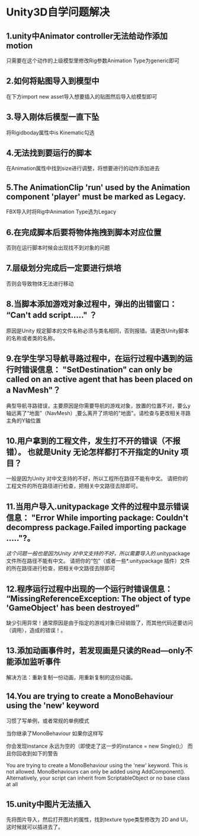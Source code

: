 # Unity3D自学问题解决

## 1.unity中Animator controller无法给动作添加motion	

只需要在这个动作的上级模型里修改Rig参数Animation Type为generic即可

## 2.如何将贴图导入到模型中

在下方import new asset导入想要插入的贴图然后导入给模型即可

## 3.导入刚体后模型一直下坠

将Rigidboday属性中is Kinematic勾选

## 4.无法找到要运行的脚本

在Animation属性中找到size进行调整，将想要进行的动作添加进去

## 5.The AnimationClip 'run' used by the Animation component 'player' must be marked as Legacy.

FBX导入时将Rig中Animation Type选为Legacy

## 6.在完成脚本后要将物体拖拽到脚本对应位置

否则在运行脚本时候会出现找不到对象的问题

## 7.层级划分完成后一定要进行烘培

否则会导致物体无法进行移动

## 8.当脚本添加游戏对象过程中，弹出的出错窗口： “Can't add script....." ？

原因是Unity 规定脚本的文件名称必须与类名相同，否则报错。请更改Unity脚本的名称或者类的名称。

## 9.在学生学习导航寻路过程中，在运行过程中遇到的运行时错误信息：   "SetDestination" can only be called on an active agent that has been placed on a NavMesh"？

典型导航寻路错误，主要原因是你需要导航的游戏对象，放置的位置不对，要么y轴远离了“地面”（NavMesh）,要么离开了烘培的"地面"。请检查与更改相关寻路主角的Y轴位置

## 10.用户拿到的工程文件，发生打不开的错误（不报错）。 也就是Unity 无论怎样都打不开指定的Unity 项目？

一般是因为Unity 对中文支持的不好，所以工程所在路径不能有中文。 请把你的工程文件的所在路径进行检查，把相关中文路径去除即可。

## 11.当用户导入.unitypackage 文件的过程中显示错误信息：  "Error While importing package: Couldn't decompress package.Failed importing package ....."?。

*这个问题一般也是因为Unity 对中文支持的不好，所以需要导入的*.unitypackage 文件所在路径不能有中文。 请把你的“包”（或者一些*.unitypackage 插件）文件的所在路径进行检查，把相关中文路径去除即可

## 12.程序运行过程中出现的一个运行时错误信息： “MissingReferenceException: The object of type 'GameObject' has been destroyed”

缺少引用异常！通常原因是由于指定的游戏对象已经销毁了，而其他代码还要访问（调用），造成的错误！。

## 13.添加动画事件时，若发现画是只读的Read—only不能添加监听事件

解决方法：重新复制一份动画，用重新复制的这份动画。

## 14.You are trying to create a MonoBehaviour using the 'new' keyword

习惯了写单例，或者常规的单例模式

当你继承了MonoBehaviour 如果你这样写

你会发现instance 永远为空的（即使走了这一步的instance = new Single();） 而且你回收到如下的警告

You are trying to create a MonoBehaviour using the 'new' keyword.  This is not allowed.  MonoBehaviours can only be added using AddComponent().  Alternatively, your script can inherit from ScriptableObject or no base class at all

## 15.unity中图片无法插入

先将图片导入，然后打开图片的属性，找到texture type类型修改为 2D and UI，这时候就可以插进去了。





